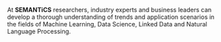 At __SEMANTiCS__ researchers, industry experts and business leaders can develop a thorough understanding of trends and application scenarios in the fields of Machine Learning, Data Science, Linked Data and Natural Language Processing.
